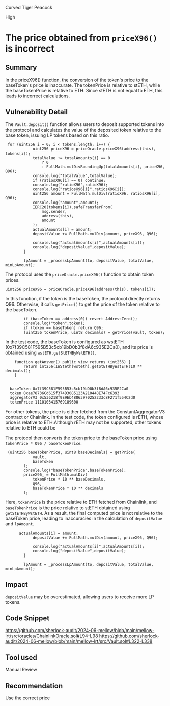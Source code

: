 Curved Tiger Peacock

High

# The price obtained from `priceX96()` is incorrect

## Summary
In the priceX96() function, the conversion of the token's price to the baseToken's price is inaccurate. The tokenPrice is relative to stETH, while the baseTokenPrice is relative to ETH. Since stETH is not equal to ETH, this leads to incorrect calculations.

## Vulnerability Detail
The `Vault.deposit()` function allows users to deposit supported tokens into the protocol and calculates the value of the deposited token relative to the base token, issuing LP tokens based on this ratio. 

```solidity
 for (uint256 i = 0; i < tokens.length; i++) {
            uint256 priceX96 = priceOracle.priceX96(address(this), tokens[i]);
            totalValue += totalAmounts[i] == 0
                ? 0
                : FullMath.mulDivRoundingUp(totalAmounts[i], priceX96, Q96);
            console.log("totalValue",totalValue);
            if (ratiosX96[i] == 0) continue;
            console.log("ratioX96",ratioX96);
            console.log("ratiosX96[i]",ratiosX96[i]);
            uint256 amount = FullMath.mulDiv(ratioX96, ratiosX96[i], Q96);
            console.log("amount",amount);
            IERC20(tokens[i]).safeTransferFrom(
                msg.sender,
                address(this),
                amount
            );
            actualAmounts[i] = amount;
            depositValue += FullMath.mulDiv(amount, priceX96, Q96);

            console.log("actualAmounts[i]",actualAmounts[i]);
            console.log("depositValue",depositValue);
        }

        lpAmount = _processLpAmount(to, depositValue, totalValue, minLpAmount);

```

The protocol uses the `priceOracle.priceX96()` function to obtain token prices.
```solidity
uint256 priceX96 = priceOracle.priceX96(address(this), tokens[i]);

```
 In this function, if the token is the baseToken, the protocol directly returns Q96. Otherwise, it calls `getPrice()` to get the price of the token relative to the baseToken.

```solidity
        if (baseToken == address(0)) revert AddressZero();
        console.log("token",token);
        if (token == baseToken) return Q96;
        (uint256 tokenPrice, uint8 decimals) = getPrice(vault, token);

```

In the test code, the baseToken is configured as wstETH (0x7f39C581F595B53c5cb19bD0b3f8dA6c935E2Ca0), and its price is obtained using `wstETH.getStETHByWstETH()`. 
```solidity
    function getAnswer() public view returns (int256) {
        return int256(IWSteth(wsteth).getStETHByWstETH(10 ** decimals));
    }

```

```solidity

  baseToken 0x7f39C581F595B53c5cb19bD0b3f8dA6c935E2Ca0
  token 0xae78736Cd615f374D3085123A210448E74Fc6393
  aggregatorV3 0x536218f9E9Eb48863970252233c8F271f554C2d0
  tokenPrice 1110103415769189600

```


For other tokens, the price is either fetched from the ConstantAggregatorV3 contract or Chainlink. In the test code, the token configured is rETH, whose price is relative to ETH.Although rETH may not be supported, other tokens relative to ETH could be

The protocol then converts the token price to the baseToken price using `tokenPrice * Q96 / baseTokenPrice`. 
```solidity
 (uint256 baseTokenPrice, uint8 baseDecimals) = getPrice(
            vault,
            baseToken
        );
        console.log("baseTokenPrice",baseTokenPrice);
        priceX96_ = FullMath.mulDiv(
            tokenPrice * 10 ** baseDecimals,
            Q96,
            baseTokenPrice * 10 ** decimals
        );

```

Here, `tokenPrice` is the price relative to ETH fetched from Chainlink, and `baseTokenPrice` is the price relative to stETH obtained using `getStETHByWstETH`. As a result, the final computed price is not relative to the baseToken price, leading to inaccuracies in the calculation of `depositValue` and `lpAmount`.
```solidity
      actualAmounts[i] = amount;
            depositValue += FullMath.mulDiv(amount, priceX96, Q96);

            console.log("actualAmounts[i]",actualAmounts[i]);
            console.log("depositValue",depositValue);
        }

        lpAmount = _processLpAmount(to, depositValue, totalValue, minLpAmount);

```

## Impact
`depositValue` may be overestimated, allowing users to receive more LP tokens.

## Code Snippet
https://github.com/sherlock-audit/2024-06-mellow/blob/main/mellow-lrt/src/oracles/ChainlinkOracle.sol#L94-L98
https://github.com/sherlock-audit/2024-06-mellow/blob/main/mellow-lrt/src/Vault.sol#L322-L338

## Tool used

Manual Review

## Recommendation
Use the correct price
